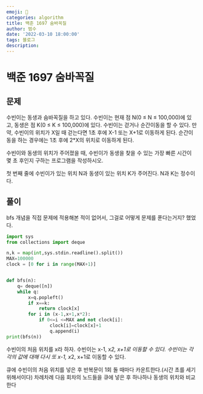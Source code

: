 ```yaml
---
emoji: 🏃
categories: algorithm
title: 백준 1697 숨바꼭질
author: 범수
date: '2022-03-10 18:00:00'
tags: 블로그
description:
---
```

<!-- 
튜토리얼, 하우 투 가이드, 설명 ,레퍼런스 
https://documentation.divio.com/tutorials/
-->

# 백준 1697 숨바꼭질

## 문제

수빈이는 동생과 숨바꼭질을 하고 있다. 수빈이는 현재 점 N(0 ≤ N ≤ 100,000)에 있고, 동생은 점 K(0 ≤ K ≤ 100,000)에 있다. 수빈이는 걷거나 순간이동을 할 수 있다. 만약, 수빈이의 위치가 X일 때 걷는다면 1초 후에 X-1 또는 X+1로 이동하게 된다. 순간이동을 하는 경우에는 1초 후에 2*X의 위치로 이동하게 된다.

수빈이와 동생의 위치가 주어졌을 때, 수빈이가 동생을 찾을 수 있는 가장 빠른 시간이 몇 초 후인지 구하는 프로그램을 작성하시오.

첫 번째 줄에 수빈이가 있는 위치 N과 동생이 있는 위치 K가 주어진다. N과 K는 정수이다.

## 풀이

bfs 개념을 직접 문제에 적용해본 적이 없어서, 그걸로 어떻게 문제를 푼다는거지? 했었다.

```python
import sys
from collections import deque

n,k = map(int,sys.stdin.readline().split())
MAX=100000
clock = [0 for i in range(MAX+1)]


def bfs(n):
    q= deque([n])
    while q:
        x=q.popleft()
        if x==k:
            return clock[x]
        for i in (x-1,x+1,x*2):
            if 0<=i <=MAX and not clock[i]:
                clock[i]=clock[x]+1
                q.append(i)
print(bfs(n))
```

수빈이의 처음 위치를 x라 하자. 수빈이는 x-1, x*2, x+1로 이동할 수 있다.
수빈이는 각각의 값에 대해 다시 또 x-1, x*2, x+1로 이동할 수 있다.

큐에 수빈이의 처음 위치를 넣은 후 반복문이 1회 돌 때마다 카운트한다.(시간 초를 세기 위해서이다)
차례차례 다음 회차의 노드들을 큐에 넣은 후 하나하나 동생의 위치와 비교한다
